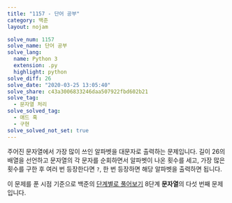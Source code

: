 ```yaml
---
title: "1157 - 단어 공부"
category: 백준
layout: nojam

solve_num: 1157
solve_name: 단어 공부
solve_lang:
  name: Python 3
  extension: .py
  highlight: python
solve_diff: 26
solve_date: "2020-03-25 13:05:40"
solve_share: c43a3006833246daa507922fbd602b21
solve_tag:
  - 문자열 처리
solve_solved_tag:
  - 애드 혹
  - 구현
solve_solved_not_set: true
---
```


주어진 문자열에서 가장 많이 쓰인 알파벳을 대문자로 출력하는 문제입니다. 길이 26의 배열을 선언하고 문자열의 각 문자를 순회하면서 알파벳이 나온 횟수를 세고, 가장 많은 횟수를 구한 후 여러 번 등장한다면 `?`, 한 번 등장하면 해당 알파벳을 출력하면 됩니다.

이 문제를 푼 시점 기준으로 백준의 [단계별로 풀어보기](http://noj.am/p/s) 8단계 **문자열**의 다섯 번째 문제입니다.
